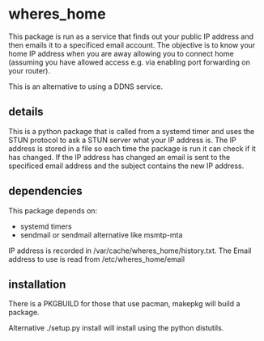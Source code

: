 wheres_home
===========

This package is run as a service that finds out your public IP address
and then emails it to a specificed email account. The objective
is to know your home IP address when you are away allowing you to
connect home (assuming you have allowed access e.g. via enabling
port forwarding on your router).

This is an alternative to using a DDNS service.

details
-------

This is a python package that is called from a systemd timer and
uses the STUN protocol to ask a STUN server what your IP address
is. The IP address is stored in a file so each time the package is
run it can check if it has changed. If the IP address has changed
an email is sent to the specificed email address and the subject
contains the new IP address.

dependencies
------------

This package depends on:

- systemd timers
- sendmail or sendmail alternative like msmtp-mta

IP address is recorded in /var/cache/wheres_home/history.txt.
The Email address to use is read from /etc/wheres_home/email

installation
------------

There is a PKGBUILD for those that use pacman, makepkg will build a package.

Alternative ./setup.py install will install using the python distutils.
